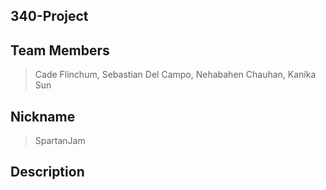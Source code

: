 ## 340-Project
## Team Members
> Cade Flinchum,
> Sebastian Del Campo,
> Nehabahen Chauhan,
> Kanika Sun 

## Nickname
> SpartanJam

## Description